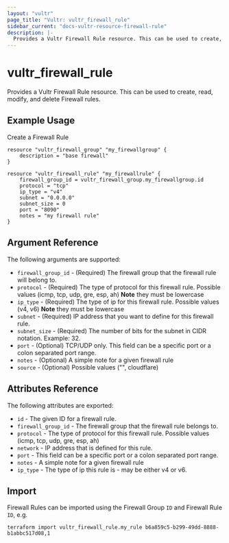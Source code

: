 ```yaml
---
layout: "vultr"
page_title: "Vultr: vultr_firewall_rule"
sidebar_current: "docs-vultr-resource-firewall-rule"
description: |-
  Provides a Vultr Firewall Rule resource. This can be used to create, read, modify, and delete Firewall rules.
---
```


# vultr_firewall_rule

Provides a Vultr Firewall Rule resource. This can be used to create, read, modify, and delete Firewall rules.

## Example Usage

Create a Firewall Rule

```hcl
resource "vultr_firewall_group" "my_firewallgroup" {
    description = "base firewall"
}

resource "vultr_firewall_rule" "my_firewallrule" {
    firewall_group_id = vultr_firewall_group.my_firewallgroup.id
    protocol = "tcp"
    ip_type = "v4"
    subnet = "0.0.0.0"
    subnet_size = 0
    port = "8090"
    notes = "my firewall rule"
}
```

## Argument Reference

The following arguments are supported:

* `firewall_group_id` - (Required) The firewall group that the firewall rule will belong to.
* `protocol` - (Required) The type of protocol for this firewall rule. Possible values (icmp, tcp, udp, gre, esp, ah) **Note** they must be lowercase
* `ip_type` - (Required) The type of ip for this firewall rule. Possible values (v4, v6) **Note** they must be lowercase
* `subnet` - (Required) IP address that you want to define for this firewall rule.
* `subnet_size` - (Required) The number of bits for the subnet in CIDR notation. Example: 32.
* `port` - (Optional) TCP/UDP only. This field can be a specific port or a colon separated port range.
* `notes` - (Optional) A simple note for a given firewall rule
* `source` - (Optional) Possible values ("", cloudflare)

## Attributes Reference

The following attributes are exported:

* `id` - The given ID for a firewall rule.
* `firewall_group_id` - The firewall group that the firewall rule belongs to.
* `protocol` - The type of protocol for this firewall rule. Possible values (icmp, tcp, udp, gre, esp, ah)
* `network` - IP address that is defined for this rule.
* `port` - This field can be a specific port or a colon separated port range.
* `notes` - A simple note for a given firewall rule
* `ip_type` - The type of ip this rule is - may be either v4 or v6.

## Import

Firewall Rules can be imported using the Firewall Group `ID` and Firewall Rule `ID`, e.g.

```
terraform import vultr_firewall_rule.my_rule b6a859c5-b299-49dd-8888-b1abbc517d08,1
```